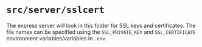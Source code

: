 # `src/server/sslcert`

The express server will look in this folder for SSL keys and certificates. The
file names can be specified using the `SSL_PRIVATE_KEY` and `SSL_CERTIFICATE`
environment variables/variables in `.env`.

